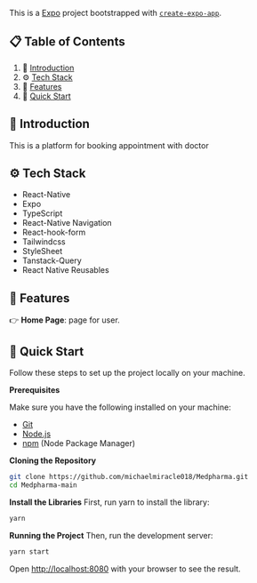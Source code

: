 This is a [Expo](https://docs.expo.dev/tutorial/create-your-first-app/) project bootstrapped with [`create-expo-app`](https://nextjs.org/docs/app/api-reference/cli/create-next-app).

## 📋 <a name="table">Table of Contents</a>
1. 🤖 [Introduction](#introduction)
2. ⚙️ [Tech Stack](#tech-stack)
3. 🔋 [Features](#features)
4. 🤸 [Quick Start](#quick-start)

## <a name="introduction">🤖 Introduction</a>
This is a platform for booking appointment with doctor

## <a name="tech-stack">⚙️ Tech Stack</a>

- React-Native
- Expo
- TypeScript
- React-Native Navigation
- React-hook-form
- Tailwindcss
- StyleSheet
- Tanstack-Query
- React Native Reusables

## <a name="features">🔋 Features</a>
👉 **Home Page**: page for user.

## <a name="quick-start">🤸 Quick Start</a>

Follow these steps to set up the project locally on your machine.

**Prerequisites**

Make sure you have the following installed on your machine:

- [Git](https://git-scm.com/)
- [Node.js](https://nodejs.org/en)
- [npm](https://www.npmjs.com/) (Node Package Manager)

**Cloning the Repository**
```bash
git clone https://github.com/michaelmiracle018/Medpharma.git
cd Medpharma-main
```

**Install the Libraries**
First, run yarn to install the library:

```bash
yarn 
```

**Running the Project**
Then, run the development server:

```bash
yarn start
```
Open [http://localhost:8080](http://localhost:8080) with your browser to see the result.

